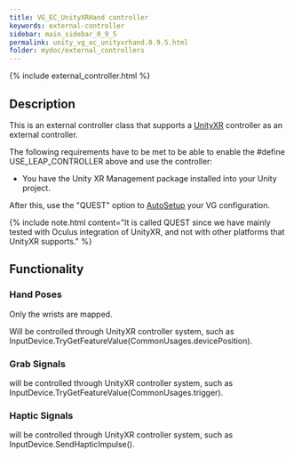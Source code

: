 ```yaml
---
title: VG_EC_UnityXRHand controller
keywords: external-controller
sidebar: main_sidebar_0_9_5
permalink: unity_vg_ec_unityxrhand.0.9.5.html
folder: mydoc/external_controllers
---
```


{% include external_controller.html %}

## Description 

This is an external controller class that supports a [UnityXR](https://docs.unity3d.com/Manual/XR.html) controller as an external controller.
 
The following requirements have to be met to be able to enable the #define USE_LEAP_CONTROLLER above and use the controller:
 * You have the Unity XR Management package installed into your Unity project.

After this, use the "QUEST" option to [AutoSetup](unity_component_myvirtualgrasp.html#autosetup) your VG configuration.

{% include note.html content="It is called QUEST since we have mainly tested with Oculus integration of UnityXR, and not with other platforms that UnityXR supports." %}

## Functionality

### Hand Poses
Only the wrists are mapped.

Will be controlled through UnityXR controller system, such as InputDevice.TryGetFeatureValue(CommonUsages.devicePosition).

### Grab Signals
will be controlled through UnityXR controller system, such as InputDevice.TryGetFeatureValue(CommonUsages.trigger).

### Haptic Signals
will be controlled through UnityXR controller system, such as InputDevice.SendHapticImpulse().